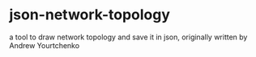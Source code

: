 # json-network-topology
a tool to draw network topology and save it in json, originally written by Andrew Yourtchenko
